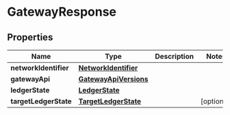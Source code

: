 

# GatewayResponse


## Properties

Name | Type | Description | Notes
------------ | ------------- | ------------- | -------------
**networkIdentifier** | [**NetworkIdentifier**](NetworkIdentifier.md) |  | 
**gatewayApi** | [**GatewayApiVersions**](GatewayApiVersions.md) |  | 
**ledgerState** | [**LedgerState**](LedgerState.md) |  | 
**targetLedgerState** | [**TargetLedgerState**](TargetLedgerState.md) |  |  [optional]



